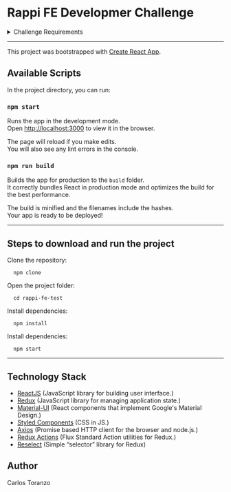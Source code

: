 # Rappi FE Developmer Challenge

<details><summary>Challenge Requirements</summary>
  <p>
*Tiendas “El Baratón” necesita un e-commerce para expandir sus servicios, para eso don Pepe (propietario de la tienda) ha provisto de los siguientes requerimientos:*
* La tienda debe mostrar categorías las cuales están conformadas por subniveles, éstos subniveles a su vez pueden tener más subniveles anidados, se debe hacer un menú donde aparezcan categorías y subniveles de forma anidada. Ejemplo:
  * Categoría licores:
    * subnivel vinos:
    * subnivel vinos tintos
    * subnivel vinos blancos
* Los productos tienen un identificador principal y un identificador de subnivel, esto
quiere decir que un producto sólo debe ser mostrado en su subnivel
correspondiente.
* Los productos deben filtrarse por: disponibilidad, rango de precios, cantidad en
stock.
* Los productos deben poder ordenarse por precio, disponibilidad y cantidad.
* Se debe crear un carrito de compras donde los usuarios puedan agregar, editar
cantidad y eliminar un producto.
* Los productos deben permanecer en el carrito si el usuario cierra y abre la página,
solo deben ser borrados si el usuario realiza la compra.
* Un subnivel final es aquel que no tiene más subniveles, en éste caso debe aparecer
una caja de texto que permita realizar búsquedas de productos por nombre en
dichos subniveles.
* Además, el ecommerce debe ser responsive.
Los datos de la tienda están en dos archivos: categories.json y products.json. Se puede modificar los datos sin cambiar la estructura de los archivos.
  </p>
</details>

- - -



This project was bootstrapped with [Create React App](https://github.com/facebook/create-react-app).

## Available Scripts

In the project directory, you can run:

### `npm start`

Runs the app in the development mode.<br>
Open [http://localhost:3000](http://localhost:3000) to view it in the browser.

The page will reload if you make edits.<br>
You will also see any lint errors in the console.

### `npm run build`

Builds the app for production to the `build` folder.<br>
It correctly bundles React in production mode and optimizes the build for the best performance.

The build is minified and the filenames include the hashes.<br>
Your app is ready to be deployed!

---

## Steps to download and run the project

Clone the repository:
```
  npm clone 
```
Open the project folder:
```
  cd rappi-fe-test 
```
Install dependencies:
```
  npm install
```
Install dependencies:
```
  npm start 
```

---

## Technology Stack

* [ReactJS](https://reactjs.org/) (JavaScript library for building user interface.)
* [Redux](https://es.redux.js.org/) (JavaScript library for managing application state.)
* [Material-UI](https://material-ui.com) (React components that implement Google's Material Design.)
* [Styled Components](https://www.styled-components.com/) (CSS in JS.)
* [Axios](https://github.com/axios/axios) (Promise based HTTP client for the browser and node.js.)
* [Redux Actions](https://redux.js.org/basics/actions) (Flux Standard Action utilities for Redux.)
* [Reselect](https://github.com/reduxjs/reselect) (Simple “selector” library for Redux)

## Author
Carlos Toranzo
